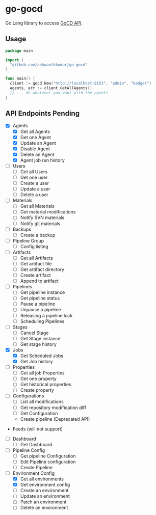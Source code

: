 # go-gocd

Go Lang library to access [GoCD API](https://api.go.cd/current/).

## Usage
```go
package main

import (
  "github.com/ashwanthkumar/go-gocd"
)

func main() {
  client := gocd.New("http://localhost:8153", "admin", "badger")
  agents, err := client.GetAllAgents()
  // ... do whatever you want with the agents
}

```

## API Endpoints Pending
- [x] Agents
  - [x] Get all Agents
  - [x] Get one Agent
  - [x] Update an Agent
  - [x] Disable Agent
  - [x] Delete an Agent
  - [x] Agent job run history
- [ ] Users
  - [ ] Get all Users
  - [ ] Get one user
  - [ ] Create a user
  - [ ] Update a user
  - [ ] Delete a user
- [ ] Materials
  - [ ] Get all Materials
  - [ ] Get material modifications
  - [ ] Notify SVN materials
  - [ ] Notify git materials
- [ ] Backups
  - [ ] Create a backup
- [ ] Pipeline Group
  - [ ] Config listing
- [ ] Artifacts
  - [ ] Get all Artifacts
  - [ ] Get artifact file
  - [ ] Get artifact directory
  - [ ] Create artifact
  - [ ] Append to artifact
- [ ] Pipelines
  - [ ] Get pipeline instance
  - [ ] Get pipeline status
  - [ ] Pause a pipeline
  - [ ] Unpause a pipeline
  - [ ] Releasing a pipeline lock
  - [ ] Scheduling Pipelines
- [ ] Stages
  - [ ] Cancel Stage
  - [ ] Get Stage instance
  - [ ] Get stage history
- [x] Jobs
  - [x] Get Scheduled Jobs
  - [x] Get Job history
- [ ] Properties
  - [ ] Get all job Properties
  - [ ] Get one property
  - [ ] Get historical properties
  - [ ] Create property
- [ ] Configurations
  - [ ] List all modifications
  - [ ] Get repository modification diff
  - [ ] Get Configuration
  - Create pipeline (Deprecated API)
- Feeds (will not support)
- [ ] Dashboard
  - [ ] Get Dashboard
- [ ] Pipeline Config
  - [ ] Get pipeline Configuration
  - [ ] Edit Pipeline configuration
  - [ ] Create Pipeline
- [ ] Environment Config
  - [x] Get all environments
  - [x] Get environment config
  - [ ] Create an environment
  - [ ] Update an environment
  - [ ] Patch an environment
  - [ ] Delete an environment
